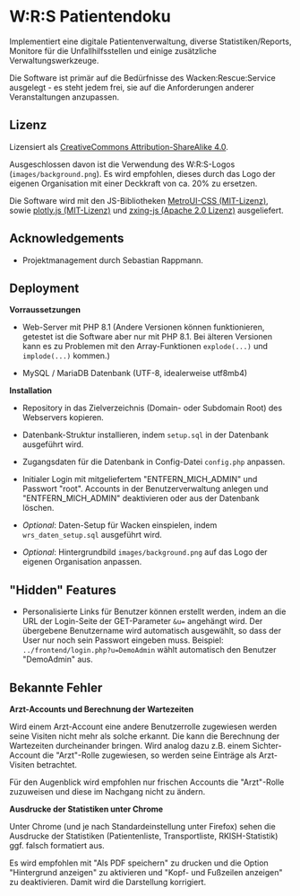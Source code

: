 
# W:R:S Patientendoku

Implementiert eine digitale Patientenverwaltung, diverse Statistiken/Reports, Monitore für die Unfallhilfsstellen und einige zusätzliche Verwaltungswerkzeuge.

Die Software ist primär auf die Bedürfnisse des Wacken:Rescue:Service ausgelegt - es steht jedem frei, sie auf die Anforderungen anderer Veranstaltungen anzupassen.




## Lizenz

Lizensiert als [CreativeCommons Attribution-ShareAlike 4.0](https://creativecommons.org/licenses/by-sa/4.0/).

Ausgeschlossen davon ist die Verwendung des W:R:S-Logos (```images/background.png```). Es wird empfohlen, dieses durch das Logo der eigenen Organisation mit einer Deckkraft von ca. 20% zu ersetzen.

Die Software wird mit den JS-Bibliotheken [MetroUI-CSS (MIT-Lizenz)](https://github.com/olton/Metro-UI-CSS), sowie [plotly.js (MIT-Lizenz)](https://github.com/plotly/plotly.js/) und [zxing-js (Apache 2.0 Lizenz)](https://github.com/zxing-js/library) ausgeliefert.



## Acknowledgements

 - Projektmanagement durch Sebastian Rappmann.



## Deployment

**Vorraussetzungen**
- Web-Server mit PHP 8.1 (Andere Versionen können funktionieren, getestet ist die Software aber nur mit PHP 8.1. Bei älteren Versionen kann es zu Problemen mit den Array-Funktionen ```explode(...)``` und ```implode(...)``` kommen.)

- MySQL / MariaDB Datenbank (UTF-8, idealerweise utf8mb4)

**Installation**
- Repository in das Zielverzeichnis (Domain- oder Subdomain Root) des Webservers kopieren.

- Datenbank-Struktur installieren, indem ```setup.sql``` in der Datenbank ausgeführt wird.

- Zugangsdaten für die Datenbank in Config-Datei ```config.php``` anpassen.

- Initialer Login mit mitgeliefertem "ENTFERN_MICH_ADMIN" und Passwort "root". Accounts in der Benutzerverwaltung anlegen und "ENTFERN_MICH_ADMIN" deaktivieren oder aus der Datenbank löschen.

- _Optional_: Daten-Setup für Wacken einspielen, indem ```wrs_daten_setup.sql``` ausgeführt wird.

- _Optional_: Hintergrundbild ```images/background.png``` auf das Logo der eigenen Organisation anpassen.


## "Hidden" Features

 - Personalisierte Links für Benutzer können erstellt werden, indem an die URL der Login-Seite der GET-Parameter ```&u=``` angehängt wird. Der übergebene Benutzername wird automatisch ausgewählt, so dass der User nur noch sein Passwort eingeben muss. Beispiel: ```../frontend/login.php?u=DemoAdmin``` wählt automatisch den Benutzer "DemoAdmin" aus.



## Bekannte Fehler

**Arzt-Accounts und Berechnung der Wartezeiten**

Wird einem Arzt-Account eine andere Benutzerrolle zugewiesen werden seine Visiten nicht mehr als solche erkannt. Die kann die Berechnung der Wartezeiten durcheinander bringen. Wird analog dazu z.B. einem Sichter-Account die "Arzt"-Rolle zugewiesen, so werden seine Einträge als Arzt-Visiten betrachtet.

Für den Augenblick wird empfohlen nur frischen Accounts die "Arzt"-Rolle zuzuweisen und diese im Nachgang nicht zu ändern.

**Ausdrucke der Statistiken unter Chrome**

Unter Chrome (und je nach Standardeinstellung unter Firefox) sehen die Ausdrucke der Statistiken (Patientenliste, Transportliste, RKISH-Statistik) ggf. falsch formatiert aus.

Es wird empfohlen mit "Als PDF speichern" zu drucken und die Option "Hintergrund anzeigen" zu aktivieren und "Kopf- und Fußzeilen anzeigen" zu deaktivieren. Damit wird die Darstellung korrigiert.
